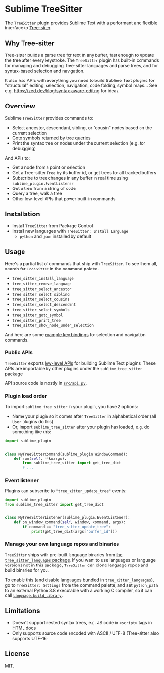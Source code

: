 # Sublime TreeSitter

The `TreeSitter` plugin provides Sublime Text with a performant and flexible interface to [Tree-sitter](https://tree-sitter.github.io/tree-sitter/).

## Why Tree-sitter

Tree-sitter builds a parse tree for text in any buffer, fast enough to update the tree after every keystroke. The `TreeSitter` plugin has built-in commands for managing and debugging Tree-sitter languages and parse trees, and for syntax-based selection and navigation.

It also has APIs with everything you need to build Sublime Text plugins for "structural" editing, selection, navigation, code folding, symbol maps… See e.g. https://zed.dev/blog/syntax-aware-editing for ideas.

## Overview

Sublime `TreeSitter` provides commands to:

- Select ancestor, descendant, sibling, or "cousin" nodes based on the current selection
- Goto symbols [returned by tree queries](./queries)
- Print the syntax tree or nodes under the current selection (e.g. for debugging)

And APIs to:

- Get a node from a point or selection
- Get a Tree-sitter `Tree` by its buffer id, or get trees for all tracked buffers
- Subscribe to tree changes in any buffer in real time using `sublime_plugin.EventListener`
- Get a tree from a string of code
- Query a tree, walk a tree
- Other low-level APIs that power built-in commands

## Installation

- Install `TreeSitter` from Package Control
- Install new languages with `TreeSitter: Install Language`
    - `python` and `json` installed by default

## Usage

Here's a partial list of commands that ship with `TreeSitter`. To see them all, search for `TreeSitter` in the command palette.

- `tree_sitter_install_language`
- `tree_sitter_remove_language`
- `tree_sitter_select_ancestor`
- `tree_sitter_select_sibling`
- `tree_sitter_select_cousins`
- `tree_sitter_select_descendant`
- `tree_sitter_select_symbols`
- `tree_sitter_goto_symbol`
- `tree_sitter_print_tree`
- `tree_sitter_show_node_under_selection`

And here are some [example key bindings](https://github.com/kylebebak/sublime_text_config/blob/aa2af3aadef035318009299504c161ba6d125f16/Default%20(OSX).sublime-keymap#L384-L577) for selection and navigation commands.

### Public APIs

`TreeSitter` exports [low-level APIs](./src/lib/sublime_tree_sitter/__init__.py) for building Sublime Text plugins. These APIs are importable by other plugins under the `sublime_tree_sitter` package.

API source code is mostly in [`src/api.py`](./src/api.py).

### Plugin load order

To import `sublime_tree_sitter` in your plugin, you have 2 options:

- Name your plugin so it comes after `TreeSitter` in alphabetical order (all `User` plugins do this)
- Or, import `sublime_tree_sitter` after your plugin has loaded, e.g. do something like this:

```py
import sublime_plugin


class MyTreeSitterCommand(sublime_plugin.WindowCommand):
    def run(self, **kwargs):
        from sublime_tree_sitter import get_tree_dict
        # ...
```

### Event listener

Plugins can subscribe to `"tree_sitter_update_tree"` events:

```py
import sublime_plugin
from sublime_tree_sitter import get_tree_dict


class MyTreeSitterListener(sublime_plugin.EventListener):
    def on_window_command(self, window, command, args):
        if command == "tree_sitter_update_tree":
            print(get_tree_dict(args["buffer_id"]))
```

### Manage your own language repos and binaries

`TreeSitter` ships with pre-built language binaries from [the `tree_sitter_languages` package](https://github.com/grantjenks/py-tree-sitter-languages). If you want to use languages or language versions not in this package, `TreeSitter` can clone language repos and build binaries for you.

To enable this (and disable languages bundled in `tree_sitter_languages`), go to `TreeSitter: Settings` from the command palette, and set `python_path` to an external Python 3.8 executable with a working C compiler, so it can call [`Language.build_library`](https://github.com/tree-sitter/py-tree-sitter/blob/565f1654d1849e966c77326e11e65ba6ef530feb/tree_sitter/__init__.py#L63).

## Limitations

- Doesn't support nested syntax trees, e.g. JS code in `<script>` tags in HTML docs
- Only supports source code encoded with ASCII / UTF-8 (Tree-sitter also supports UTF-16)

## License

[MIT](https://opensource.org/licenses/MIT).
